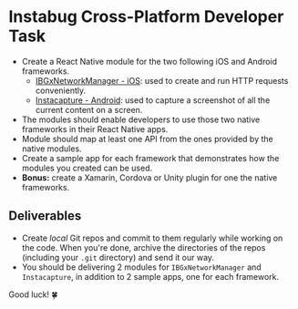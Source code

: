 # Instabug Cross-Platform Developer Task

* Create a React Native module for the two following iOS and Android frameworks.
	* [IBGxNetworkManager - iOS](https://github.com/Instabug/cross-platform-task/raw/master/IBGxNetworkManager.zip): used to create and run HTTP requests conveniently.
	* [Instacapture - Android](https://github.com/Instabug/cross-platform-task/raw/master/Instacapture.zip): used to capture a screenshot of all the current content on a screen.
* The modules should enable developers to use those two native frameworks in their React Native apps.
* Module should map at least one API from the ones provided by the native modules.
* Create a sample app for each framework that demonstrates how the modules you created can be used.
* **Bonus:** create a Xamarin, Cordova or Unity plugin for one the native frameworks.

## Deliverables

* Create _local_ Git repos and commit to them regularly while working on the code. When you're done, archive the directories of the repos (including your `.git` directory) and send it our way. 
* You should be delivering 2 modules for `IBGxNetworkManager` and `Instacapture`, in addition to 2 sample apps, one for each framework.


Good luck! 🍀